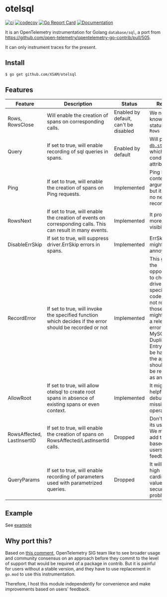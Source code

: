 # otelsql

[![ci](https://github.com/XSAM/otelsql/actions/workflows/ci.yaml/badge.svg?branch=main)](https://github.com/XSAM/otelsql/actions/workflows/ci.yaml)
[![codecov](https://codecov.io/gh/XSAM/otelsql/branch/main/graph/badge.svg?token=21S08PK9K0)](https://codecov.io/gh/XSAM/otelsql)
[![Go Report Card](https://goreportcard.com/badge/github.com/XSAM/otelsql)](https://goreportcard.com/report/github.com/XSAM/otelsql)
[![Documentation](https://godoc.org/github.com/XSAM/otelsql?status.svg)](https://pkg.go.dev/mod/github.com/XSAM/otelsql)

It is an OpenTelemetry instrumentation for Golang `database/sql`, a port from https://github.com/open-telemetry/opentelemetry-go-contrib/pull/505.

It can only instrument traces for the present.

## Install

```bash
$ go get github.com/XSAM/otelsql
```

## Features

| Feature                    | Description                                                                                                | Status                      | Reason                                                                                                                                                                                      |
| -------------------------- | ---------------------------------------------------------------------------------------------------------- | --------------------------- | ------------------------------------------------------------------------------------------------------------------------------------------------------------------------------------------- |
| Rows, RowsClose            | Will enable the creation of spans on corresponding calls.                                  | Enabled by default, can't be disabled | We need to know the status of `Rows`                                                                                                                                                        |
| Query                      | If set to true, will enable recording of sql queries in spans.                                             | Enabled by default | Will populate [`db.statement`](https://github.com/open-telemetry/opentelemetry-specification/blob/main/specification/trace/semantic_conventions/database.md#call-level-attributes), which is a conditional attribute. |
| Ping                       | If set to true, will enable the creation of spans on Ping requests.                                        | Implemented                    | Ping has context argument, but it might no needs to record.                                                                                                                                 |
| RowsNext                   | If set to true, will enable the creation of events on corresponding calls. This can result in many events. | Implemented                    | It provides more visibility.                                                                                                                                                                |
| DisableErrSkip             | If set to true, will suppress driver.ErrSkip errors in spans.                                              | Implemented                    | ErrSkip error might annoying                                                                                                                                                                |
| RecordError                | If set to true, will invoke the specified function which decides if the error should be recorded or not    | Implemented                 | This gives the opportunity to check driver specific error codes and not record those that might not be a relevant error (eg. MySQL 1062 Duplicate Entry might be handled in the app and should not be recorded as an error).
| AllowRoot                  | If set to true, will allow otelsql to create root spans in absence of existing spans or even context.        | Implemented                     | It might helpful while debugging missing operations. |
| RowsAffected, LastInsertID | If set to true, will enable the creation of spans on RowsAffected/LastInsertId calls.                      | Dropped                     | Don't know its use cases. We might add this later based on the users' feedback.                                                                                                             |
| QueryParams                | If set to true, will enable recording of parameters used with parametrized queries.                        | Dropped                     | It will cause high cardinality values and security problems.                                                                                                                                |

## Example

See [example](./example/main.go)

## Why port this?

Based on [this comment](https://github.com/open-telemetry/opentelemetry-go-contrib/pull/505#issuecomment-800452510), OpenTelemetry SIG team like to see broader usage and community consensus on an approach before they commit to the level of support that would be required of a package in contrib. But it is painful for users without a stable version, and they have to use replacement in `go.mod` to use this instrumentation.

Therefore, I host this module independently for convenience and make improvements based on users' feedback.
